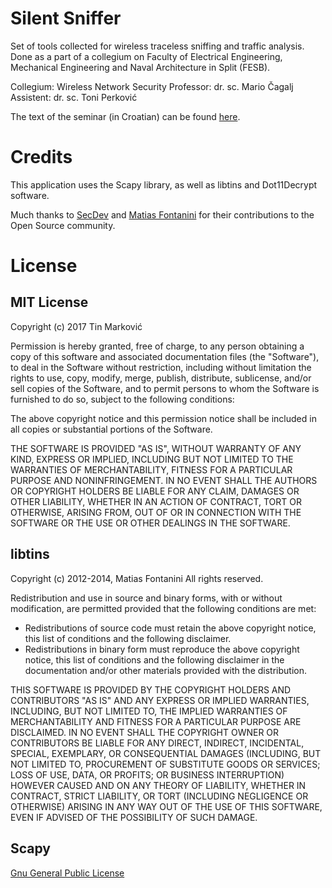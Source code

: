 # Silent Sniffer

Set of tools collected for wireless traceless sniffing and traffic analysis. Done as a part of a collegium on Faculty of Electrical Engineering, Mechanical Engineering and Naval Architecture in Split (FESB). 

Collegium: Wireless Network Security
Professor: dr. sc. Mario Čagalj
Assistent: dr. sc. Toni Perković

The text of the seminar (in Croatian) can be found [here](docs/Seminar.md).

# Credits

This application uses the Scapy library, as well as libtins and Dot11Decrypt software.

Much thanks to [SecDev](https://github.com/secdev) and [Matias Fontanini](https://github.com/mfontanini) for their contributions to the Open Source community.

# License
## MIT License

Copyright (c) 2017 Tin Marković

Permission is hereby granted, free of charge, to any person obtaining a copy
of this software and associated documentation files (the "Software"), to deal
in the Software without restriction, including without limitation the rights
to use, copy, modify, merge, publish, distribute, sublicense, and/or sell
copies of the Software, and to permit persons to whom the Software is
furnished to do so, subject to the following conditions:

The above copyright notice and this permission notice shall be included in all
copies or substantial portions of the Software.

THE SOFTWARE IS PROVIDED "AS IS", WITHOUT WARRANTY OF ANY KIND, EXPRESS OR
IMPLIED, INCLUDING BUT NOT LIMITED TO THE WARRANTIES OF MERCHANTABILITY,
FITNESS FOR A PARTICULAR PURPOSE AND NONINFRINGEMENT. IN NO EVENT SHALL THE
AUTHORS OR COPYRIGHT HOLDERS BE LIABLE FOR ANY CLAIM, DAMAGES OR OTHER
LIABILITY, WHETHER IN AN ACTION OF CONTRACT, TORT OR OTHERWISE, ARISING FROM,
OUT OF OR IN CONNECTION WITH THE SOFTWARE OR THE USE OR OTHER DEALINGS IN THE
SOFTWARE.

## libtins
Copyright (c) 2012-2014, Matias Fontanini
All rights reserved.

Redistribution and use in source and binary forms, with or without
modification, are permitted provided that the following conditions are
met:

* Redistributions of source code must retain the above copyright
  notice, this list of conditions and the following disclaimer.
* Redistributions in binary form must reproduce the above
  copyright notice, this list of conditions and the following disclaimer
  in the documentation and/or other materials provided with the
  distribution.

THIS SOFTWARE IS PROVIDED BY THE COPYRIGHT HOLDERS AND CONTRIBUTORS
"AS IS" AND ANY EXPRESS OR IMPLIED WARRANTIES, INCLUDING, BUT NOT
LIMITED TO, THE IMPLIED WARRANTIES OF MERCHANTABILITY AND FITNESS FOR
A PARTICULAR PURPOSE ARE DISCLAIMED. IN NO EVENT SHALL THE COPYRIGHT
OWNER OR CONTRIBUTORS BE LIABLE FOR ANY DIRECT, INDIRECT, INCIDENTAL,
SPECIAL, EXEMPLARY, OR CONSEQUENTIAL DAMAGES (INCLUDING, BUT NOT
LIMITED TO, PROCUREMENT OF SUBSTITUTE GOODS OR SERVICES; LOSS OF USE,
DATA, OR PROFITS; OR BUSINESS INTERRUPTION) HOWEVER CAUSED AND ON ANY
THEORY OF LIABILITY, WHETHER IN CONTRACT, STRICT LIABILITY, OR TORT
(INCLUDING NEGLIGENCE OR OTHERWISE) ARISING IN ANY WAY OUT OF THE USE
OF THIS SOFTWARE, EVEN IF ADVISED OF THE POSSIBILITY OF SUCH DAMAGE.

## Scapy

[Gnu General Public License](https://github.com/secdev/scapy/blob/master/LICENSE)